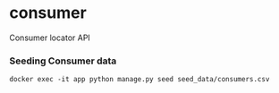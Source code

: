 # consumer
Consumer locator API


### Seeding Consumer data
```docker exec -it app python manage.py seed seed_data/consumers.csv```
